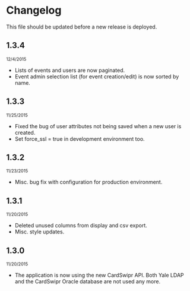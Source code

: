 # Changelog

This file should be updated before a new release is deployed.

## 1.3.4
<small>12/4/2015</small>

* Lists of events and users are now paginated.
* Event admin selection list (for event creation/edit) is now sorted by name.

## 1.3.3
<small>11/25/2015</small>

* Fixed the bug of user attributes not being saved when a new user is created.
* Set force_ssl = true in development environment too.

## 1.3.2
<small>11/23/2015</small>

* Misc. bug fix with configuration for production environment.

## 1.3.1
<small>11/20/2015</small>

* Deleted unused columns from display and csv export.
* Misc. style updates.

## 1.3.0
<small>11/20/2015</small>

* The application is now using the new CardSwipr API. Both Yale LDAP and the CardSwipr Oracle database are not used any more.
